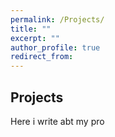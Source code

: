 ```yaml
---
permalink: /Projects/
title: ""
excerpt: ""
author_profile: true
redirect_from: 
---
```


## Projects
Here i write abt my pro
